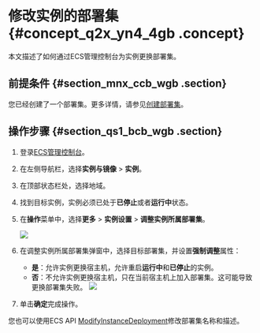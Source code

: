# 修改实例的部署集 {#concept_q2x_yn4_4gb .concept}

本文描述了如何通过ECS管理控制台为实例更换部署集。

## 前提条件 {#section_mnx_ccb_wgb .section}

您已经创建了一个部署集。更多详情，请参见[创建部署集](../cn.zh-CN/部署与运维/部署集/创建部署集.md#)。

## 操作步骤 {#section_qs1_bcb_wgb .section}

1.  登录[ECS管理控制台](https://ecs.console.aliyun.com)。
2.  在左侧导航栏，选择**实例与镜像** \> **实例**。
3.  在顶部状态栏处，选择地域。
4.  找到目标实例，实例必须已处于**已停止**或者**运行中**状态。
5.  在**操作**菜单中，选择**更多** \> **实例设置** \> **调整实例所属部署集**。

    ![](http://static-aliyun-doc.oss-cn-hangzhou.aliyuncs.com/assets/img/21509/156082721712236_zh-CN.png)

6.  在调整实例所属部署集弹窗中，选择目标部署集，并设置**强制调整**属性：

    -   **是**：允许实例更换宿主机，允许重启**运行中**和**已停止**的实例。
    -   **否**：不允许实例更换宿主机，只在当前宿主机上加入部署集。这可能导致更换部署集失败。
    ![](http://static-aliyun-doc.oss-cn-hangzhou.aliyuncs.com/assets/img/21509/156082721712237_zh-CN.png)

7.  单击**确定**完成操作。

您也可以使用ECS API [ModifyInstanceDeployment](../cn.zh-CN/API参考/部署集/ModifyInstanceDeployment.md#)修改部署集名称和描述。

